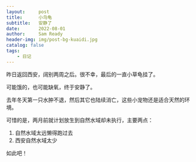 ```yaml
---
layout:     post
title:      小乌龟
subtitle:   安静了
date:       2022-08-01
author:     Sam Ready
header-img: img/post-bg-kuaidi.jpg
catalog: false
tags:
    - 日记
---
```


昨日返回西安，阔别两周之后。很不幸，最后的一直小草龟挂了。

可能饿的，也可能缺氧，终于安静了。

去年冬天第一只水肿不退，然后其它也陆续消亡，这些小宠物还是适合天然的环境。

可惜的是，两月前就计划放生到自然水域却未执行，主要两点：
1. 自然水域太远懒得跑过去
2. 西安自然水域太少

如此吧！
